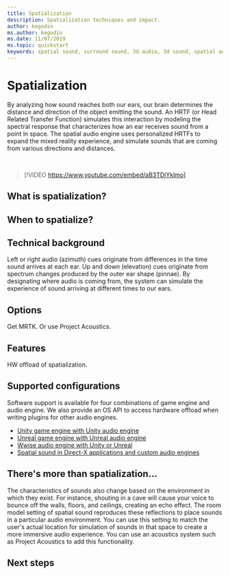 ```yaml
---
title: Spatialization
description: Spatialization techniques and impact.
author: kegodin
ms.author: kegodin
ms.date: 11/07/2019
ms.topic: quickstart
keywords: spatial sound, surround sound, 3d audio, 3d sound, spatial audio
---
```


# Spatialization
By analyzing how sound reaches both our ears, our brain determines the distance and direction of the object emitting the sound. An HRTF (or Head Related Transfer Function) simulates this interaction by modeling the spectral response that characterizes how an ear receives sound from a point in space. The spatial audio engine uses personalized HRTFs to expand the mixed reality experience, and simulate sounds that are coming from various directions and distances.

<br>

>[!VIDEO https://www.youtube.com/embed/aB3TDjYklmo]

## What is spatialization?

## When to spatialize?

## Technical background

Left or right audio (azimuth) cues originate from differences in the time sound arrives at each ear. Up and down (elevation) cues originate from spectrum changes produced by the outer ear shape (pinnae). By designating where audio is coming from, the system can simulate the experience of sound arriving at different times to our ears. 

## Options
Get MRTK. Or use Project Acoustics.

## Features
HW offload of spatialization.

## Supported configurations
Software support is available for four combinations of game engine and audio engine. We also provide an OS API to access hardware offload when writing plugins for other audio engines.
* [Unity game engine with Unity audio engine](spatial-sound-in-unity.md)
* [Unreal game engine with Unreal audio engine](spatial-sound-in-unreal.md)
* [Wwise audio engine with Unity or Unreal](spatial-sound-in-wwise.md)
* [Spatial sound in Direct-X applications and custom audio engines](spatial-sound-in-directx.md)

## There's more than spatialization...
The characteristics of sounds also change based on the environment in which they exist. For instance, shouting in a cave will cause your voice to bounce off the walls, floors, and ceilings, creating an echo effect. The room model setting of spatial sound reproduces these reflections to place sounds in a particular audio environment. You can use this setting to match the user's actual location for simulation of sounds in that space to create a more immersive audio experience. You can use an acoustics system such as Project Acoustics to add this functionality.

## Next steps

